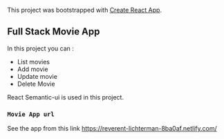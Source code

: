 This project was bootstrapped with [Create React App](https://github.com/facebook/create-react-app).

## Full Stack Movie App

In this project you can : 

- List movies
- Add movie
- Update movie
- Delete Movie

React Semantic-ui is used in this project. 

### `Movie App url`

See the app from this link https://reverent-lichterman-8ba0af.netlify.com/
